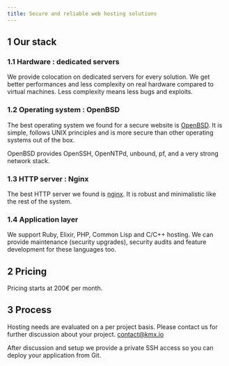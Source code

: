 ```yaml
---
title: Secure and reliable web hosting solutions
---
```


## 1 Our stack

### 1.1 Hardware : dedicated servers

We provide colocation on dedicated servers for every solution.
We get better performances and less complexity on real hardware compared
to virtual machines. Less complexity means less bugs and exploits.

### 1.2 Operating system : OpenBSD

The best operating system we found for a secure website is
[OpenBSD](http://www.openbsd.org).
It is simple, follows UNIX principles and is more secure than other
operating systems out of the box.

OpenBSD provides OpenSSH, OpenNTPd, unbound, pf, and a very strong
network stack.

### 1.3 HTTP server : Nginx

The best HTTP server we found is
[nginx](https://nginx.org).
It is robust and minimalistic like the rest of the system.

### 1.4 Application layer

We support Ruby, Elixir, PHP, Common Lisp and C/C++ hosting.
We can provide maintenance (security upgrades), security audits and
feature development for these languages too.


## 2 Pricing

Pricing starts at 200€ per month.


## 3 Process

Hosting needs are evaluated on a per project basis.
Please contact us for further discussion about your project.
[contact@kmx.io](mailto:contact@kmx.io)

After discussion and setup we provide a private SSH access so you can
deploy your application from Git.
